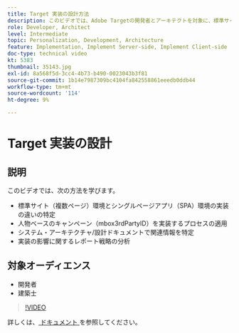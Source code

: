 ```yaml
---
title: Target 実装の設計方法
description: このビデオでは、Adobe Targetの開発者とアーキテクトを対象に、標準サイト（複数ページ）環境とシングルページアプリ（SPA）環境の実装の違いについて説明します。 人物ベースのキャンペーン（mbox3rdPartyID）を実装するプロセスを適用する方法、システムアーキテクチャや設計ドキュメントに関連情報を特定する方法、実装の影響に関するレポート戦略を分析する方法について説明します。
role: Developer, Architect
level: Intermediate
topic: Personalization, Development, Architecture
feature: Implementation, Implement Server-side, Implement Client-side
doc-type: technical video
kt: 5383
thumbnail: 35143.jpg
exl-id: 8a568f5d-3cc4-4b73-b490-0023043b3f81
source-git-commit: 1b14e7987309bc4104fa842558861eeedb0ddb44
workflow-type: tm+mt
source-wordcount: '114'
ht-degree: 9%

---
```


# Target 実装の設計

## 説明

このビデオでは、次の方法を学びます。

* 標準サイト（複数ページ）環境とシングルページアプリ（SPA）環境の実装の違いの特定
* 人物ベースのキャンペーン（mbox3rdPartyID）を実装するプロセスの適用
* システム・アーキテクチャ/設計ドキュメントで関連情報を特定
* 実装の影響に関するレポート戦略の分析

## 対象オーディエンス

* 開発者
* 建築士

>[!VIDEO](https://video.tv.adobe.com/v/35143/?quality=12)

詳しくは、[ ドキュメント ](https://experienceleague.adobe.com/docs/target/using/implement-target/implementing-target.html?lang=en) を参照してください。
